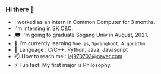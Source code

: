 ### Hi there 👋
- I worked as an intern in Common Computer for 3 months.
- I'm interning in SK C&C.
- 🎓 I'm going to graduate Sogang Univ in August, 2021.
- 🌱 I’m currently learning `Vue.js`, `Springboot`, `Algorithm`.
- 🐣 Language : C/C++, Python, Java, Javascript
- 📫 How to reach me : lej970703@naver.com
- ⚡ Fun fact: My first major is Philosophy.

<!--
**dleunji/dleunji** is a ✨ _special_ ✨ repository because its `README.md` (this file) appears on your GitHub profile.

Here are some ideas to get you started:

- 🔭 I’m currently working on Common Computer
- 🌱 I’m currently learning `React`
- 👯 I’m looking to collaborate on ...
- 🤔 I’m looking for help with ...
- 💬 Ask me about ...
- 📫 How to reach me: ...
- 😄 Pronouns: ...
- ⚡ Fun fact: ...
-->

